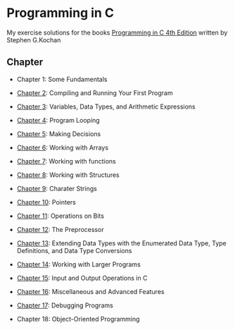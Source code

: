 # Programming in C 

My exercise solutions for the books [Programming in C 4th Edition](https://www.pearson.com/us/higher-education/program/Kochan-Programming-in-C-4th-Edition/PGM153468.html) written by Stephen G.Kochan

## Chapter

* Chapter 1: Some Fundamentals

* [Chapter 2](chapter_2/chapter_2.md): Compiling and Running Your First Program

* [Chapter 3](chapter_3/chapter_3.md): Variables, Data Types, and Arithmetic Expressions

* [Chapter 4](chapter_4/chapter_4.md): Program Looping

* [Chapter 5](chapter_5/chapter_5.md): Making Decisions

* [Chapter 6](chapter_6/chapter_6.md): Working with Arrays

* [Chapter 7](chapter_7/chapter_7.md): Working with functions

* [Chapter 8](chapter_8/chapter_8.md): Working with Structures

* [Chapter 9](chapter_9/chapter_9.md): Charater Strings

* [Chapter 10](chapter_10/chapter_10.md): Pointers

* [Chapter 11](chapter_11/chapter_11.md): Operations on Bits

* [Chapter 12](chapter_12/chapter_12.md): The Preprocessor

* [Chapter 13](chapter_13/chapter_13.md): Extending Data Types with the Enumerated Data Type, Type Definitions, and Data Type Conversions

* [Chapter 14](chapter_14/chapter_14.md): Working with Larger Programs

* [Chapter 15](chapter_15/chapter_15.md): Input and Output Operations in C

* [Chapter 16](chapter_16/chapter_16.md): Miscellaneous and Advanced Features

* [Chapter 17](chapter_17/chapter_17.md): Debugging Programs

* Chapter 18: Object-Oriented Programming
